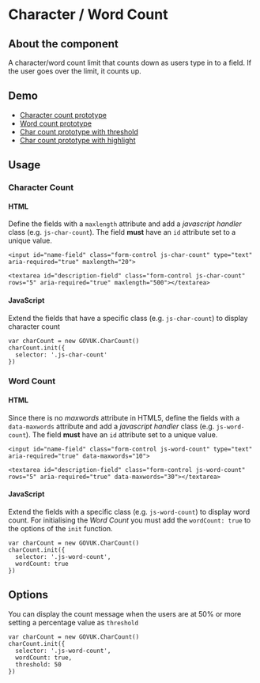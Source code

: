 # Character / Word Count

## About the component

A character/word count limit that counts down as users type in to a field. If the user goes over the limit, it counts up.

## Demo

- [Character count prototype](https://govuk-charcount-prototype.herokuapp.com/components/char-count)
- [Word count prototype](https://govuk-charcount-prototype.herokuapp.com/components/word-count)
- [Char count prototype with threshold](https://govuk-charcount-prototype.herokuapp.com/components/char-count-threshold)
- [Char count prototype with highlight](https://govuk-charcount-prototype.herokuapp.com/components/char-count-highlight)


## Usage
### Character Count
#### HTML
Define the fields with a ``maxlength`` attribute and add a *javascript handler* class (e.g. ``js-char-count``). The field **must** have an ``id`` attribute set to a unique value.

```
<input id="name-field" class="form-control js-char-count" type="text" aria-required="true" maxlength="20">
```

```
<textarea id="description-field" class="form-control js-char-count" rows="5" aria-required="true" maxlength="500"></textarea>
```

#### JavaScript
Extend the fields that have a specific class (e.g. ``js-char-count``) to display character count
```
var charCount = new GOVUK.CharCount()
charCount.init({
  selector: '.js-char-count'
})
```

### Word Count
#### HTML
Since there is no *maxwords* attribute in HTML5, define the fields with a ``data-maxwords`` attribute and add a *javascript handler* class (e.g. ``js-word-count``). The field **must** have an ``id`` attribute set to a unique value.

```
<input id="name-field" class="form-control js-word-count" type="text" aria-required="true" data-maxwords="10">
```

```
<textarea id="description-field" class="form-control js-word-count" rows="5" aria-required="true" data-maxwords="30"></textarea>
```

#### JavaScript
Extend the fields with a specific class (e.g. ``js-word-count``) to display word count. For initialising the *Word Count* you must add the ``wordCount: true`` to the options of the ``init`` function.
```
var charCount = new GOVUK.CharCount()
charCount.init({
  selector: '.js-word-count',
  wordCount: true
})
```

## Options
You can display the count message when the users are at 50% or more setting a percentage value as ``threshold``
```
var charCount = new GOVUK.CharCount()
charCount.init({
  selector: '.js-word-count',
  wordCount: true,
  threshold: 50
})
```
